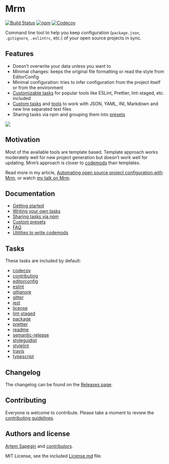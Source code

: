 # Mrm

[![Build Status](https://travis-ci.org/sapegin/mrm.svg)](https://travis-ci.org/sapegin/mrm) [![npm](https://img.shields.io/npm/v/mrm.svg)](https://www.npmjs.com/package/mrm) [![Codecov](https://codecov.io/gh/sapegin/mrm/branch/master/graph/badge.svg)](https://codecov.io/gh/sapegin/mrm)

Command line tool to help you keep configuration (`package.json`, `.gitignore`, `.eslintrc`, etc.) of your open source projects in sync.

## Features

- Doesn’t overwrite your data unless you want to
- Minimal changes: keeps the original file formatting or read the style from EditorConfig
- Minimal configuration: tries to infer configuration from the project itself or from the environment
- [Customizable tasks](#tasks) for popular tools like ESLint, Prettier, lint-staged, etc. included
- [Custom tasks](docs/Writing_tasks.md) and [tools](packages/mrm-core/Readme.md) to work with JSON, YAML, INI, Markdown and new line separated text files
- Sharing tasks via npm and grouping them into [presets](#custom-presets)

![](https://d3vv6lp55qjaqc.cloudfront.net/items/1g0e2M3m2Y3j0m3B3n1t/Image%202017-06-20%20at%209.00.39%20PM.png)

## Motivation

Most of the available tools are template based. Template approach works moderately well for new project generation but doesn’t work well for updating. Mrm’s approach is closer to [codemods](https://github.com/facebook/codemod) than templates.

Read more in my article, [Automating open source project configuration with Mrm](https://blog.sapegin.me/all/mrm), or watch [my talk on Mrm](https://www.youtube.com/watch?v=5tHfAf4bRcM).

## Documentation

- [Getting started](docs/Getting_started.md)
- [Writing your own tasks](docs/Writing_tasks.md)
- [Sharing tasks via npm](docs/Sharing_tasks.md)
- [Custom presets](docs/Custom_presets.md)
- [FAQ](docs/FAQ.md)
- [Utilities to write codemods](packages/mrm-core/Readme.md)

## Tasks

These tasks are included by default:

<!-- textlint-disable terminology -->

- [codecov](packages/mrm-task-codecov)
- [contributing](packages/mrm-task-contributing)
- [editorconfig](packages/mrm-task-editorconfig)
- [eslint](packages/mrm-task-eslint)
- [gitignore](packages/mrm-task-gitignore)
- [gitter](packages/mrm-task-gitter)
- [jest](packages/mrm-task-jest)
- [license](packages/mrm-task-license)
- [lint-staged](packages/mrm-task-lint-staged)
- [package](packages/mrm-task-package)
- [prettier](packages/mrm-task-prettier)
- [readme](packages/mrm-task-readme)
- [semantic-release](packages/mrm-task-semantic-release)
- [styleguidist](packages/mrm-task-styleguidist)
- [stylelint](packages/mrm-task-stylelint)
- [travis](packages/mrm-task-travis)
- [typescript](packages/mrm-task-typescript)

<!-- textlint-enable -->

## Changelog

The changelog can be found on the [Releases page](https://github.com/sapegin/mrm/releases).

## Contributing

Everyone is welcome to contribute. Please take a moment to review the [contributing guidelines](Contributing.md).

## Authors and license

[Artem Sapegin](https://sapegin.me) and [contributors](https://github.com/sapegin/mrm/graphs/contributors).

MIT License, see the included [License.md](License.md) file.
